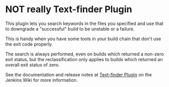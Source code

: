 NOT really
Text-finder Plugin
==================
This plugin lets you search keywords in the files you specified and use that to downgrade a "successful" build to be unstable or a failure.

This is handy when you have some tools in your build chain that don't use the exit code properly.

The search is always performed, even on builds which returned a non-zero exit status, but the reclassification only applies to builds which returned an overall exit status of zero.


See the documentation and release notes at [Text-finder Plugin](https://wiki.jenkins-ci.org/display/JENKINS/Text-finder+Plugin) on the Jenkins Wiki for more information.




